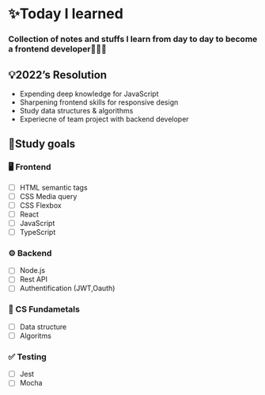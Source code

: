# ✨Today I learned

### Collection of notes and stuffs I learn from day to day to become a frontend developer👨🏻‍💻

## 💡2022’s Resolution

>
- Expending deep knowledge for JavaScript
- Sharpening frontend skills for responsive design
- Study data structures & algorithms
- Experiecne of team project with backend developer


## ****📝Study goals****

### 🖥 Frontend

- [ ]  HTML semantic tags
- [ ]  CSS Media query
- [ ]  CSS Flexbox
- [ ]  React
- [ ]  JavaScript
- [ ]  TypeScript

### ⚙️ Backend

- [ ]  Node.js
- [ ]  Rest API
- [ ]  Authentification (JWT,Oauth)

### 💫 CS Fundametals

- [ ]  Data structure
- [ ]  Algoritms

### ✅ Testing

- [ ]  Jest
- [ ]  Mocha
